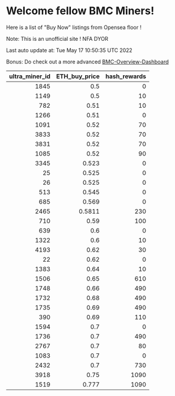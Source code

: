 # Welcome fellow BMC Miners!
Here is a list of "Buy Now" listings from Opensea floor !

Note: This is an unofficial site ! NFA DYOR

Last auto update at: Tue May 17 10:50:35 UTC 2022

Bonus: Do check out a more advanced [BMC-Overview-Dashboard](https://dune.com/defifunk/BMC-Overview-Dashboard)


|   ultra_miner_id |   ETH_buy_price |   hash_rewards |
|-----------------:|----------------:|---------------:|
|             1845 |          0.5    |              0 |
|             1149 |          0.5    |             10 |
|              782 |          0.51   |             10 |
|             1266 |          0.51   |              0 |
|             1091 |          0.52   |             70 |
|             3833 |          0.52   |             70 |
|             3831 |          0.52   |             70 |
|             1085 |          0.52   |             90 |
|             3345 |          0.523  |              0 |
|               25 |          0.525  |              0 |
|               26 |          0.525  |              0 |
|              513 |          0.545  |              0 |
|              685 |          0.569  |              0 |
|             2465 |          0.5811 |            230 |
|              710 |          0.59   |            100 |
|              639 |          0.6    |              0 |
|             1322 |          0.6    |             10 |
|             4193 |          0.62   |             30 |
|               22 |          0.62   |              0 |
|             1383 |          0.64   |             10 |
|             1506 |          0.65   |            610 |
|             1748 |          0.66   |            490 |
|             1732 |          0.68   |            490 |
|             1735 |          0.69   |            490 |
|              390 |          0.69   |            110 |
|             1594 |          0.7    |              0 |
|             1736 |          0.7    |            490 |
|             2767 |          0.7    |             80 |
|             1083 |          0.7    |              0 |
|             2432 |          0.7    |            730 |
|             3918 |          0.75   |           1090 |
|             1519 |          0.777  |           1090 |